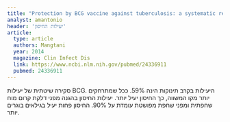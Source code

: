 ```yaml
---
title: "Protection by BCG vaccine against tuberculosis: a systematic review of randomized controlled trials"
analyst: amantonio
header: 'יעילות החיסון'
article:
  type: article
  authors: Mangtani
  year: 2014
  magazine: Clin Infect Dis
  link: https://www.ncbi.nlm.nih.gov/pubmed/24336911
  pubmed: 24336911
---
```


סקירה שיטתית של יעילות BCG. היעילות בקרב תינוקות הינה 59%. ככל שמתרחקים יותר מקו המשווה, כך החיסון יעיל יותר. יעילות החיסון בהגנה מפני דלקת קרום מוח שחפתית ומפני שחפת מפושטת עומדת על 90%. החיסון פחות יעיל בגילאים בוגרים יותר.
